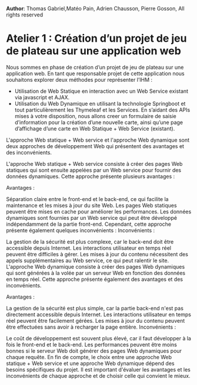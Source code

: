 **Author**: Thomas Gabriel,Matéo Pain, Adrien Chausson, Pierre Gosson, All rights reserved
# Atelier 1 : Création d’un projet de jeu de plateau sur une application web

Nous sommes en phase de création d’un projet de jeu de plateau sur une application web. En tant que
responsable projet de cette application nous souhaitons explorer deux méthodes pour représenter
l’IHM :
* Utilisation de Web Statique en interaction avec un Web Service existant via javascript et AJAX.
* Utilisation du Web Dynamique en utilisant la technologie Springboot et tout particulièrement les Thymeleaf et les Services.
En s’aidant des APIs mises à votre disposition, nous allons creer un formulaire de saisie d’information pour la création d’une nouvelle carte, ainsi qu’une page d’affichage d’une carte en Web Statique + Web Service (existant). 


L'approche Web statique + Web service et l'approche Web dynamique sont deux approches de développement Web qui présentent des avantages et des inconvénients.

L'approche Web statique + Web service consiste à créer des pages Web statiques qui sont ensuite appelées par un Web service pour fournir des données dynamiques. Cette approche présente plusieurs avantages :

Avantages :

Séparation claire entre le front-end et le back-end, ce qui facilite la maintenance et les mises à jour du site Web.
Les pages Web statiques peuvent être mises en cache pour améliorer les performances.
Les données dynamiques sont fournies par un Web service qui peut être développé indépendamment de la partie front-end.
Cependant, cette approche présente également quelques inconvénients :
Inconvénients :

La gestion de la sécurité est plus complexe, car le back-end doit être accessible depuis Internet.
Les interactions utilisateur en temps réel peuvent être difficiles à gérer.
Les mises à jour du contenu nécessitent des appels supplémentaires au Web service, ce qui peut ralentir le site.
L'approche Web dynamique consiste à créer des pages Web dynamiques qui sont générées à la volée par un serveur Web en fonction des données en temps réel. Cette approche présente également des avantages et des inconvénients.

Avantages :

La gestion de la sécurité est plus simple, car la partie back-end n'est pas directement accessible depuis Internet.
Les interactions utilisateur en temps réel peuvent être facilement gérées.
Les mises à jour du contenu peuvent être effectuées sans avoir à recharger la page entière.
Inconvénients :

Le coût de développement est souvent plus élevé, car il faut développer à la fois le front-end et le back-end.
Les performances peuvent être moins bonnes si le serveur Web doit générer des pages Web dynamiques pour chaque requête.
En fin de compte, le choix entre une approche Web statique + Web service et une approche Web dynamique dépend des besoins spécifiques du projet. Il est important d'évaluer les avantages et les inconvénients de chaque approche et de choisir celle qui convient le mieux.
